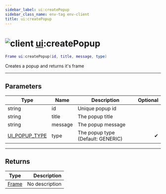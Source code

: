 ```yaml
---
sidebar_label: ui:createPopup
sidebar_class_name: env-tag env-client
title: ui:createPopup
---
```


# <img src='/img/wiki/client.png' alt='client' classname='env-tag' /> [ui](../ui/README.md):createPopup

```lua
Frame ui:createPopup(id, title, message, type)
```

Creates a popup and returns it's frame<br/>

-----------------
## Parameters

| Type   | Name | Description | Optional |
| ------ | ---- | ----------- | -------: |
| string | id | Unique popup id |   |
| string | title | The popup title |   |
| string | message | The popup message |   |
| [UI_POPUP_TYPE](../ui_popup_type/README.md) | type | The popup type (Default: GENERIC) | ✔ |

-----------------
## Returns

| Type   | Description |
| ------ | ----------: |
| [Frame](../frame/README.md) | No description |
